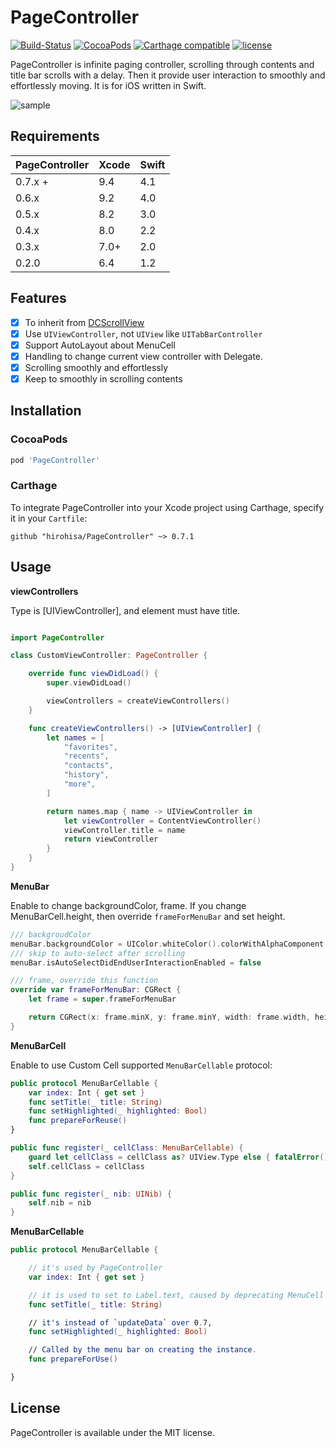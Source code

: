 PageController
==================
[![Build-Status](https://api.travis-ci.org/hirohisa/PageController.svg?branch=master)](https://travis-ci.org/hirohisa/PageController)
[![CocoaPods](https://img.shields.io/cocoapods/v/PageController.svg)](https://cocoapods.org/pods/PageController)
[![Carthage compatible](https://img.shields.io/badge/Carthage-compatible-4BC51D.svg?style=flat)](https://github.com/Carthage/Carthage)
[![license](https://img.shields.io/badge/license-MIT-000000.svg)](https://github.com/hirohisa/ImageLoaderSwift/blob/master/LICENSE)

PageController is infinite paging controller, scrolling through contents and title bar scrolls with a delay. Then it provide user interaction to smoothly and effortlessly moving. It is for iOS written in Swift.

![sample](Example%20project/example.gif)

Requirements
----------

PageController | Xcode | Swift
-------------- | ----- | -----
0.7.x +        | 9.4   | 4.1
0.6.x          | 9.2   | 4.0
0.5.x          | 8.2   | 3.0
0.4.x          | 8.0   | 2.2
0.3.x          | 7.0+  | 2.0
0.2.0          | 6.4   | 1.2


Features
----------

- [x] To inherit from [DCScrollView](https://github.com/hirohisa/DCScrollView)
- [x] Use `UIViewController`, not `UIView` like `UITabBarController`
- [x] Support AutoLayout about MenuCell
- [x] Handling to change current view controller with Delegate.
- [x] Scrolling smoothly and effortlessly
- [x] Keep to smoothly in scrolling contents

Installation
----------

### CocoaPods

```ruby
pod 'PageController'
```

### Carthage

To integrate PageController into your Xcode project using Carthage, specify it in your `Cartfile`:

```
github "hirohisa/PageController" ~> 0.7.1
```

Usage
----------

**viewControllers**

Type is [UIViewController], and element must have title.

```swift

import PageController

class CustomViewController: PageController {

    override func viewDidLoad() {
        super.viewDidLoad()

        viewControllers = createViewControllers()
    }

    func createViewControllers() -> [UIViewController] {
        let names = [
            "favorites",
            "recents",
            "contacts",
            "history",
            "more",
        ]

        return names.map { name -> UIViewController in
            let viewController = ContentViewController()
            viewController.title = name
            return viewController
        }
    }
}

```

**MenuBar**

Enable to change backgroundColor, frame.
If you change MenuBarCell.height, then override `frameForMenuBar` and set height.
```swift
/// backgroudColor
menuBar.backgroundColor = UIColor.whiteColor().colorWithAlphaComponent(0.9)
/// skip to auto-select after scrolling
menuBar.isAutoSelectDidEndUserInteractionEnabled = false

/// frame, override this function
override var frameForMenuBar: CGRect {
    let frame = super.frameForMenuBar

    return CGRect(x: frame.minX, y: frame.minY, width: frame.width, height: 60)
}
```

**MenuBarCell**

Enable to use Custom Cell supported `MenuBarCellable` protocol:
```swift
public protocol MenuBarCellable {
    var index: Int { get set }
    func setTitle(_ title: String)
    func setHighlighted(_ highlighted: Bool)
    func prepareForReuse()
}

public func register(_ cellClass: MenuBarCellable) {
    guard let cellClass = cellClass as? UIView.Type else { fatalError() }
    self.cellClass = cellClass
}

public func register(_ nib: UINib) {
    self.nib = nib
}
```

**MenuBarCellable**

```swift
public protocol MenuBarCellable {

    // it's used by PageController
    var index: Int { get set }

    // it is used to set to Label.text, caused by deprecating MenuCell over 0.7
    func setTitle(_ title: String)

    // it's instead of `updateData` over 0.7,
    func setHighlighted(_ highlighted: Bool)

    // Called by the menu bar on creating the instance.
    func prepareForUse()

}
```

## License

PageController is available under the MIT license.
